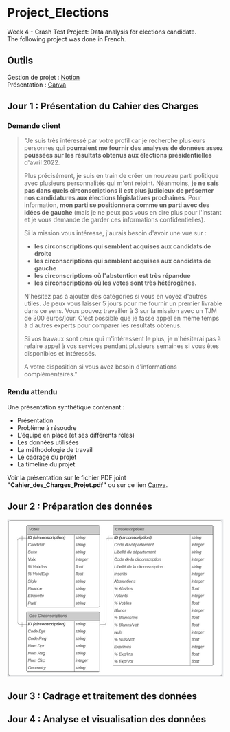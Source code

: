 # Project_Elections
Week 4 - Crash Test Project: Data analysis for elections candidate.  
The following project was done in French.

## Outils
Gestion de projet : [Notion](https://www.notion.so/83fda92127df4fce8f84e8f9be57c895?v=d877e34040724306a937c004052af2d7&pvs=4)  
Présentation : [Canva](https://www.canva.com/design/DAFi_AY_bvs/OP4B5WwwcTtPqCEp9s8pfw/edit?utm_content=DAFi_AY_bvs&utm_campaign=designshare&utm_medium=link2&utm_source=sharebutton)  

## Jour 1 : Présentation du Cahier des Charges

### Demande client

> "Je suis très intéressé par votre profil car je recherche plusieurs personnes qui **pourraient me fournir des analyses de données assez poussées sur les résultats obtenus aux élections présidentielles** d'avril 2022.
> 
> 
> Plus précisément, je suis en train de créer un nouveau parti politique avec plusieurs personnalités qui m'ont rejoint. Néanmoins, **je ne sais pas dans quels circonscriptions il est plus judicieux de présenter nos candidatures aux élections législatives prochaines**. Pour information, **mon parti se positionnera comme un parti avec des idées de gauche** (mais je ne peux pas vous en dire plus pour l'instant et je vous demande de garder ces informations confidentielles).
> 
> Si la mission vous intéresse, j'aurais besoin d'avoir une vue sur :
> 
> - **les circonscriptions qui semblent acquises aux candidats de droite**
> - **les circonscriptions qui semblent acquises aux candidats de gauche**
> - **les circonscriptions où l'abstention est très répandue**
> - **les circonscriptions où les votes sont très hétérogènes.**
> 
> N'hésitez pas à ajouter des catégories si vous en voyez d'autres utiles. Je peux vous laisser 5 jours pour me fournir un premier livrable dans ce sens. Vous pouvez travailler à 3 sur la mission avec un TJM de 300 euros/jour. C'est possible que je fasse appel en même temps à d'autres experts pour comparer les résultats obtenus.
>
> Si vos travaux sont ceux qui m'intéressent le plus, je n'hésiterai pas à refaire appel à vos services pendant plusieurs semaines si vous êtes disponibles et intéressés.
>
> A votre disposition si vous avez besoin d'informations complémentaires."

### Rendu attendu
Une présentation synthétique contenant :
- Présentation
- Problème à résoudre
- L'équipe en place (et ses différents rôles)
- Les données utilisées
- La méthodologie de travail
- Le cadrage du projet
- La timeline du projet

Voir la présentation sur le fichier PDF joint **"Cahier_des_Charges_Projet.pdf"** ou sur ce lien [Canva](https://www.canva.com/design/DAFi_AY_bvs/OP4B5WwwcTtPqCEp9s8pfw/edit?utm_content=DAFi_AY_bvs&utm_campaign=designshare&utm_medium=link2&utm_source=sharebutton).

## Jour 2 : Préparation des données

<img src=/Diagram_Elections.JPG width="700">

## Jour 3 : Cadrage et traitement des données

## Jour 4 : Analyse et visualisation des données
